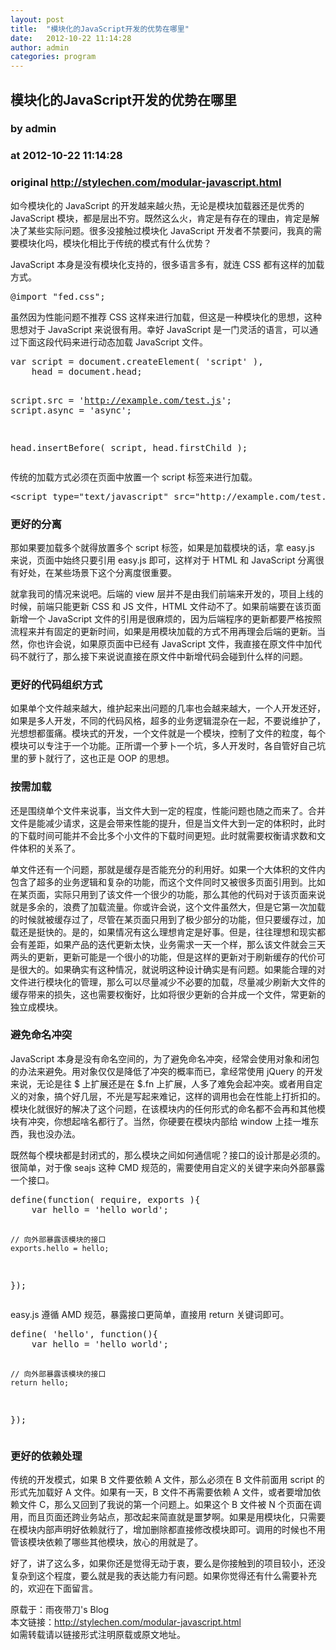 ```yaml
---
layout: post
title:  "模块化的JavaScript开发的优势在哪里"
date:   2012-10-22 11:14:28
author: admin
categories: program
---
```


## 模块化的JavaScript开发的优势在哪里
### by admin
### at 2012-10-22 11:14:28
### original <http://stylechen.com/modular-javascript.html>

<p>如今模块化的 JavaScript 的开发越来越火热，无论是模块加载器还是优秀的 JavaScript 模块，都是层出不穷。既然这么火，肯定是有存在的理由，肯定是解决了某些实际问题。很多没接触过模块化 JavaScript 开发者不禁要问，我真的需要模块化吗，模块化相比于传统的模式有什么优势？</p>
<p>JavaScript 本身是没有模块化支持的，很多语言多有，就连 CSS 都有这样的加载方式。</p>
<pre>
@import "fed.css";
</pre>
<p>虽然因为性能问题不推荐 CSS 这样来进行加载，但这是一种模块化的思想，这种思想对于 JavaScript 来说很有用。幸好 JavaScript 是一门灵活的语言，可以通过下面这段代码来进行动态加载 JavaScript 文件。</p>
<pre>
var script = document.createElement( 'script' ),
	head = document.head;

script.src = 'http://example.com/test.js';
script.async = 'async';

head.insertBefore( script, head.firstChild );
</pre>
<p>传统的加载方式必须在页面中放置一个 script 标签来进行加载。</p>
<pre>
&lt;script type=&quot;text/javascript&quot; src=&quot;http://example.com/test.js&quot;&gt;&lt;/script&gt;
</pre>
<h3>更好的分离</h3>
<p>那如果要加载多个就得放置多个 script 标签，如果是加载模块的话，拿 easy.js 来说，页面中始终只要引用 easy.js 即可，这样对于 HTML 和 JavaScript 分离很有好处，在某些场景下这个分离度很重要。</p>
<p>就拿我司的情况来说吧。后端的 view 层并不是由我们前端来开发的，项目上线的时候，前端只能更新 CSS 和 JS 文件，HTML 文件动不了。如果前端要在该页面新增一个 JavaScript 文件的引用是很麻烦的，因为后端程序的更新都要严格按照流程来并有固定的更新时间，如果是用模块加载的方式不用再理会后端的更新。当然，你也许会说，如果原页面中已经有 JavaScript 文件，我直接在原文件中加代码不就行了，那么接下来说说直接在原文件中新增代码会碰到什么样的问题。</p>
<h3>更好的代码组织方式</h3>
<p>如果单个文件越来越大，维护起来出问题的几率也会越来越大，一个人开发还好，如果是多人开发，不同的代码风格，超多的业务逻辑混杂在一起，不要说维护了，光想想都蛋痛。模块式的开发，一个文件就是一个模块，控制了文件的粒度，每个模块可以专注于一个功能。正所谓一个萝卜一个坑，多人开发时，各自管好自己坑里的萝卜就行了，这也正是 OOP 的思想。</p>
<h3>按需加载</h3>
<p>还是围绕单个文件来说事，当文件大到一定的程度，性能问题也随之而来了。合并文件是能减少请求，这是会带来性能的提升，但是当文件大到一定的体积时，此时的下载时间可能并不会比多个小文件的下载时间更短。此时就需要权衡请求数和文件体积的关系了。</p>
<p>单文件还有一个问题，那就是缓存是否能充分的利用好。如果一个大体积的文件内包含了超多的业务逻辑和复杂的功能，而这个文件同时又被很多页面引用到。比如在某页面，实际只用到了该文件一个很少的功能，那么其他的代码对于该页面来说就是多余的，浪费了加载流量。你或许会说，这个文件虽然大，但是它第一次加载的时候就被缓存过了，尽管在某页面只用到了极少部分的功能，但只要缓存过，加载还是挺快的。是的，如果情况有这么理想肯定是好事。但是，往往理想和现实都会有差距，如果产品的迭代更新太快，业务需求一天一个样，那么该文件就会三天两头的更新，更新可能是一个很小的功能，但是这样的更新对于刷新缓存的代价可是很大的。如果确实有这种情况，就说明这种设计确实是有问题。如果能合理的对文件进行模块化的管理，那么可以尽量减少不必要的加载，尽量减少刷新大文件的缓存带来的损失，这也需要权衡好，比如将很少更新的合并成一个文件，常更新的独立成模块。</p>
<h3>避免命名冲突</h3>
<p>JavaScript 本身是没有命名空间的，为了避免命名冲突，经常会使用对象和闭包的办法来避免。用对象仅仅是降低了冲突的概率而已，拿经常使用 jQuery 的开发来说，无论是往 $ 上扩展还是在 $.fn 上扩展，人多了难免会起冲突。或者用自定义的对象，搞个好几层，不光是写起来难记，这样的调用也会在性能上打折扣的。模块化就很好的解决了这个问题，在该模块内的任何形式的命名都不会再和其他模块有冲突，你想起啥名都行了。当然，你硬要在模块内部给 window 上挂一堆东西，我也没办法。</p>
<p>既然每个模块都是封闭式的，那么模块之间如何通信呢？接口的设计那是必须的。很简单，对于像 seajs 这种 CMD 规范的，需要使用自定义的关键字来向外部暴露一个接口。</p>
<pre>
define(function( require, exports ){
	var hello = 'hello world';
	
	// 向外部暴露该模块的接口
	exports.hello = hello;
});
</pre>
<p>easy.js 遵循 AMD 规范，暴露接口更简单，直接用 return 关键词即可。</p>
<pre>
define( 'hello', function(){
	var hello = 'hello world';
	
	// 向外部暴露该模块的接口
	return hello;
});
</pre>
<h3>更好的依赖处理</h3>
<p>传统的开发模式，如果 B 文件要依赖 A 文件，那么必须在 B 文件前面用 script 的形式先加载好 A 文件。如果有一天，B 文件不再需要依赖 A 文件，或者要增加依赖文件 C，那么又回到了我说的第一个问题上。如果这个 B 文件被 N 个页面在调用，而且页面还跨业务站点，那改起来简直就是噩梦啊。如果是用模块化，只需要在模块内部声明好依赖就行了，增加删除都直接修改模块即可。调用的时候也不用管该模块依赖了哪些其他模块，放心的用就是了。</p>
<p>好了，讲了这么多，如果你还是觉得无动于衷，要么是你接触到的项目较小，还没复杂到这个程度，要么就是我的表达能力有问题。如果你觉得还有什么需要补充的，欢迎在下面留言。</p>
<div>原载于：雨夜带刀&#39;s Blog<br>
本文链接：<a title="模块化的JavaScript开发的优势在哪里" href="http://stylechen.com/modular-javascript.html">http://stylechen.com/modular-javascript.html</a><br>
如需转载请以链接形式注明原载或原文地址。
</div>